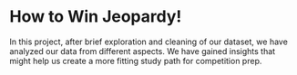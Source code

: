 # How to Win Jeopardy!
In this project, after brief exploration and cleaning of our dataset, we have analyzed our data from different aspects. We have gained insights that might help us create a more fitting study path for competition prep.
